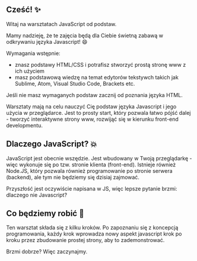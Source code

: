 ## Cześć! ✨

Witaj na warsztatach JavaScript od podstaw. 

Mamy nadzieję, że te zajęcia będą dla Ciebie świetną zabawą w odkrywaniu języka Javascript! :smile:

Wymagania wstępnie:

 - znasz podstawy HTML/CSS i potrafisz stworzyć prostą stronę www z ich użyciem
 - masz podstawową wiedzę na temat edytorów tekstywch takich jak Sublime, Atom, Visual Studio Code, Brackets etc.

Jeśli nie masz wymaganych podstaw zacznij od poznania języka HTML.

Warsztaty mają na celu nauczyć Cię podstaw języka Javascript i jego użycia w przeglądarce. Jest to prosty start, który pozwala łatwo pójść dalej - tworzyć interaktywne strony www, rozwijąć się w kierunku front-end developmentu.

## Dlaczego JavaScript? 💥

JavaScript jest obecnie wszędzie. Jest wbudowany w Twoją przeglądarkę - więc wykonuje się po tzw. stronie klienta (front-end). Istnieje również Node.JS, który pozwala również programowanie po stronie serwera (backend), ale tym nie będziemy się dzisiaj zajmować.

Przyszłość jest oczywiście napisana w JS, więc lepsze pytanie brzmi: dlaczego nie Javascript?

## Co będziemy robić 🔮

Ten warsztat składa się z kilku kroków. Po zapoznaniu się z koncepcją programowania, każdy krok wprowadza nowy aspekt javascript krok po kroku przez zbudowanie prostej strony, aby to zademonstrować.

Brzmi dobrze? Więc zaczynajmy.
